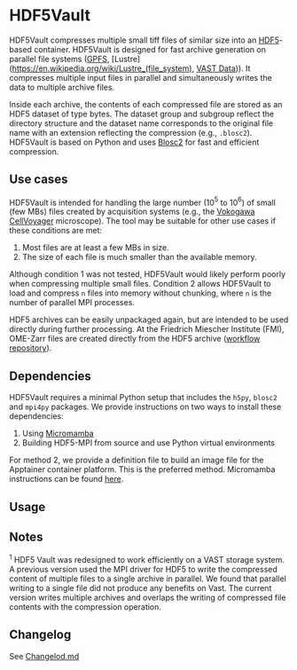 # HDF5Vault

HDF5Vault compresses multiple small tiff files of similar size into an [HDF5](https://www.hdfgroup.org/solutions/hdf5/)-based container. HDF5Vault is designed for fast archive generation on parallel file systems ([GPFS](https://en.wikipedia.org/wiki/GPFS), [Lustre](https://en.wikipedia.org/wiki/Lustre_(file_system), [VAST Data](https://en.wikipedia.org/wiki/VAST_Data))). It compresses multiple input files in parallel and simultaneously writes the data to multiple archive files. 

Inside each archive, the contents of each compressed file are stored as an HDF5 dataset of type bytes. The dataset group and subgroup reflect the directory structure and the dataset name corresponds to the original file name with an extension reflecting the compression (e.g., `.blosc2`). HDF5Vault is based on Python and uses [Blosc2](https://www.blosc.org/python-blosc2/) for fast and efficient compression.

## Use cases

HDF5Vault is intended for handling the large number (10$^5$ to 10$^6$) of small (few MBs) files created by acquisition systems (e.g., the [Vokogawa CellVoyager](https://www.yokogawa.com/ch/solutions/products-and-services/life-science/high-content-analysis/) microscope). The tool may be suitable for other use cases if these conditions are met:

1. Most files are at least a few MBs in size.
2. The size of each file is much smaller than the available memory.

Although condition 1 was not tested, HDF5Vault would likely perform poorly when compressing multiple small files.
Condition 2 allows HDF5Vault to load and compress `n` files into memory without chunking, where `n` is the number of parallel MPI processes.

HDF5 archives can be easily unpackaged again, but are intended to be used directly during further processing. At the Friedrich Miescher Institute (FMI), OME-Zarr files are created directly from the HDF5 archive ([workflow repository](https://github.com/fmi-faim/faim-ipa/tree/hdf5-to-zarr)).

## Dependencies

HDF5Vault requires a minimal Python setup that includes the `h5py`, `blosc2` and `mpi4py` packages.
We provide instructions on two ways to install these dependencies:

1. Using [Micromamba](https://mamba.readthedocs.io/en/latest/user_guide/micromamba.html)
2. Building HDF5-MPI from source and use Python virtual environments

For method 2, we provide a definition file to build an image file for the Apptainer container platform. This is the preferred method. Micromamba instructions can be found [here](micromamba).


## Usage


## Notes
$^1$ HDF5 Vault was redesigned to work efficiently on a VAST storage system. A previous version used the MPI driver for HDF5 to write the compressed content of multiple files to a single archive in parallel. We found that parallel writing to a single file did not produce any benefits on Vast. The current version writes multiple archives and overlaps the writing of compressed file contents with the compression operation.


## Changelog

See [Changelod.md](changelog.md)

